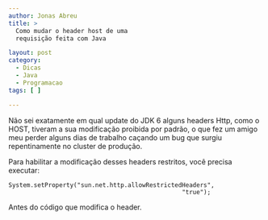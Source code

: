 ```yaml
---
author: Jonas Abreu
title: >
  Como mudar o header host de uma
  requisição feita com Java

layout: post
category:
  - Dicas
  - Java
  - Programacao
tags: [ ]

---
```

Não sei exatamente em qual update do JDK 6 alguns headers Http, como o HOST, tiveram a sua modificação proibida por padrão, o que fez um amigo meu perder alguns dias de trabalho caçando um bug que surgiu repentinamente no cluster de produção.

Para habilitar a modificação desses headers restritos, você precisa executar:

    
    System.setProperty("sun.net.http.allowRestrictedHeaders",
                                                    "true");
    

Antes do código que modifica o header. 



















